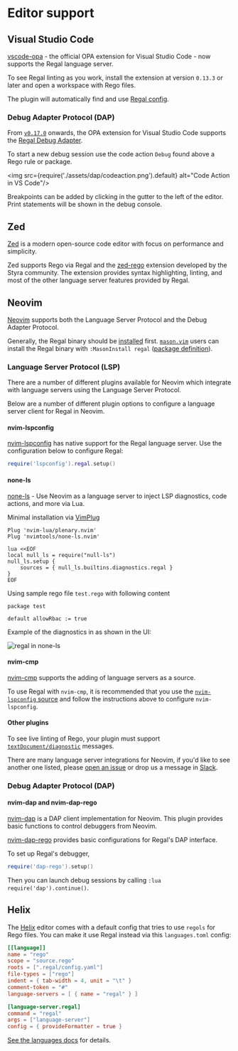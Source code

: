 # Editor support

## Visual Studio Code

[vscode-opa](https://marketplace.visualstudio.com/items?itemName=tsandall.opa) -
the official OPA extension for Visual Studio Code - now supports the Regal language server.

To see Regal linting as you work, install the extension at version `0.13.3` or later
and open a workspace with Rego files.

The plugin will automatically find and use [Regal config](https://docs.styra.com/regal#configuration).

### Debug Adapter Protocol (DAP)

From
[`v0.17.0`](https://github.com/open-policy-agent/vscode-opa/blob/main/CHANGELOG.md#0170)
onwards, the OPA extension for Visual Studio Code supports the
[Regal Debug Adapter](/regal/debug-adapter).

To start a new debug session use the code action `Debug` found above a Rego rule
or package.

<img
  src={require('./assets/dap/codeaction.png').default}
  alt="Code Action in VS Code"/>

Breakpoints can be added by clicking in the gutter to the left of the editor.
Print statements will be shown in the debug console.

## Zed

[Zed](https://zed.dev) is a modern open-source code editor with focus on performance and simplicity.

Zed supports Rego via Regal and the [zed-rego](https://github.com/StyraInc/zed-rego) extension developed by the Styra
community. The extension provides syntax highlighting, linting, and most of the other language server features provided
by Regal.

## Neovim

[Neovim](https://neovim.io/) supports both the Language Server Protocol and the Debug Adapter Protocol.

Generally, the Regal binary should be [installed](https://docs.styra.com/regal#getting-started)
first. [`mason.vim`](https://github.com/williamboman/mason.nvim) users can install the
Regal binary with `:MasonInstall regal`
([package definition](https://github.com/mason-org/mason-registry/blob/2024-07-23-asian-hate/packages/regal/package.yaml)).

### Language Server Protocol (LSP)

There are a number of different plugins available for Neovim which integrate
with language servers using the Language Server Protocol.

Below are a number of different plugin options to configure a language server
client for Regal in Neovim.

#### nvim-lspconfig

[nvim-lspconfig](https://github.com/neovim/nvim-lspconfig) has native support for the
Regal language server. Use the configuration below to configure Regal:

```lua
require('lspconfig').regal.setup()
```

#### none-ls

[none-ls](https://github.com/nvimtools/none-ls.nvim) - Use Neovim as a
language server to inject LSP diagnostics, code actions, and more via Lua.

Minimal installation via [VimPlug](https://github.com/junegunn/vim-plug)

```vim
Plug 'nvim-lua/plenary.nvim'
Plug 'nvimtools/none-ls.nvim'

lua <<EOF
local null_ls = require("null-ls")
null_ls.setup {
    sources = { null_ls.builtins.diagnostics.regal }
}
EOF
```

Using sample rego file `test.rego` with following content

```rego
package test

default allowRbac := true
```

Example of the diagnostics in as shown in the UI:

![regal in none-ls](./assets/editors-neovim.png)

#### nvim-cmp

[nvim-cmp](https://github.com/hrsh7th/nvim-cmp) supports the adding of language
servers as a source.

To use Regal with `nvim-cmp`, it is recommended that you use
the [`nvim-lspconfig` source](https://github.com/hrsh7th/cmp-nvim-lsp) and
follow the instructions above to configure `nvim-lspconfig`.

#### Other plugins

To see live linting of Rego, your plugin must support
[`textDocument/diagnostic`](https://microsoft.github.io/language-server-protocol/specifications/lsp/3.17/specification/#textDocument_diagnostic)
messages.

There are many language server integrations for Neovim, if you'd like to see
another one listed, please [open an issue](https://github.com/StyraInc/regal/issues/new)
or drop us a message in [Slack](https://inviter.co/styra).

### Debug Adapter Protocol (DAP)

#### nvim-dap and nvim-dap-rego

[nvim-dap](https://github.com/mfussenegger/nvim-dap) is a DAP client
implementation for Neovim.
This plugin provides basic functions to control debuggers from Neovim.

[nvim-dap-rego](https://github.com/rinx/nvim-dap-rego) provides basic
configurations for Regal's DAP interface.

To set up Regal's debugger,

```lua
require('dap-rego').setup()
```

Then you can launch debug sessions by calling `:lua require('dap').continue()`.

## Helix

The [Helix](https://helix-editor.com/) editor comes with a default config that tries to
use `regols` for Rego files.
You can make it use Regal instead via this `languages.toml` config:

```toml
[[language]]
name = "rego"
scope = "source.rego"
roots = [".regal/config.yaml"]
file-types = ["rego"]
indent = { tab-width = 4, unit = "\t" }
comment-token = "#"
language-servers = [ { name = "regal" } ]

[language-server.regal]
command = "regal"
args = ["language-server"]
config = { provideFormatter = true }
```

[See the languages docs](https://docs.helix-editor.com/languages.html#language-configuration)
for details.
